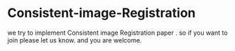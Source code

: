 Consistent-image-Registration
=============================

we try to implement Consistent image Registration paper .
so if you want to join please let us know. and you are welcome.